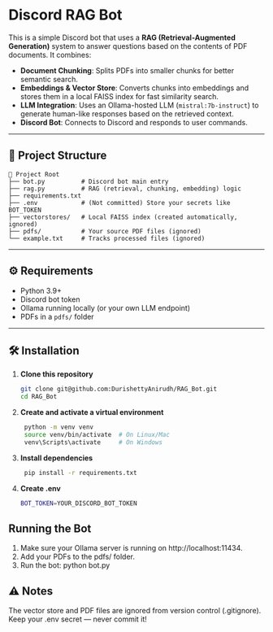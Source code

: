 # Discord RAG Bot

This is a simple Discord bot that uses a **RAG (Retrieval-Augmented Generation)** system to answer questions based on the contents of PDF documents. It combines:

- **Document Chunking**: Splits PDFs into smaller chunks for better semantic search.
- **Embeddings & Vector Store**: Converts chunks into embeddings and stores them in a local FAISS index for fast similarity search.
- **LLM Integration**: Uses an Ollama-hosted LLM (`mistral:7b-instruct`) to generate human-like responses based on the retrieved context.
- **Discord Bot**: Connects to Discord and responds to user commands.

---

## 📂 Project Structure
```plaintext
📂 Project Root
├── bot.py          # Discord bot main entry
├── rag.py          # RAG (retrieval, chunking, embedding) logic
├── requirements.txt
├── .env            # (Not committed) Store your secrets like BOT_TOKEN
├── vectorstores/   # Local FAISS index (created automatically, ignored)
├── pdfs/           # Your source PDF files (ignored)
└── example.txt     # Tracks processed files (ignored)
```
---

## ⚙️ Requirements

- Python 3.9+
- Discord bot token
- Ollama running locally (or your own LLM endpoint)
- PDFs in a `pdfs/` folder

---

## 🛠️ Installation

1. **Clone this repository**

   ```bash
   git clone git@github.com:DurishettyAnirudh/RAG_Bot.git
   cd RAG_Bot

2. **Create and activate a virtual environment**
   ```bash
    python -m venv venv
    source venv/bin/activate  # On Linux/Mac
    venv\Scripts\activate     # On Windows

3. **Install dependencies**

   ```bash
    pip install -r requirements.txt

4. **Create .env**
   ```bash
   BOT_TOKEN=YOUR_DISCORD_BOT_TOKEN

## Running the Bot

1. Make sure your Ollama server is running on http://localhost:11434.
2. Add your PDFs to the pdfs/ folder.
3. Run the bot: python bot.py


## ⚠️ Notes

The vector store and PDF files are ignored from version control (.gitignore).
Keep your .env secret — never commit it!